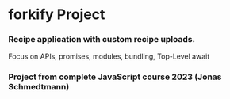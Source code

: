 # forkify Project

### Recipe application with custom recipe uploads.

Focus on APIs, promises, modules, bundling, Top-Level await

### Project from complete JavaScript course 2023 (Jonas Schmedtmann)
